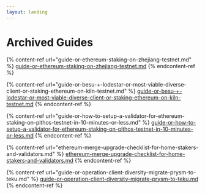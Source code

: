 ```yaml
---
layout: landing
---
```


# Archived Guides

{% content-ref url="guide-or-ethereum-staking-on-zhejiang-testnet.md" %}
[guide-or-ethereum-staking-on-zhejiang-testnet.md](guide-or-ethereum-staking-on-zhejiang-testnet.md)
{% endcontent-ref %}

{% content-ref url="guide-or-besu-+-lodestar-or-most-viable-diverse-client-or-staking-ethereum-on-kiln-testnet.md" %}
[guide-or-besu-+-lodestar-or-most-viable-diverse-client-or-staking-ethereum-on-kiln-testnet.md](guide-or-besu-+-lodestar-or-most-viable-diverse-client-or-staking-ethereum-on-kiln-testnet.md)
{% endcontent-ref %}

{% content-ref url="guide-or-how-to-setup-a-validator-for-ethereum-staking-on-pithos-testnet-in-10-minutes-or-less.md" %}
[guide-or-how-to-setup-a-validator-for-ethereum-staking-on-pithos-testnet-in-10-minutes-or-less.md](guide-or-how-to-setup-a-validator-for-ethereum-staking-on-pithos-testnet-in-10-minutes-or-less.md)
{% endcontent-ref %}

{% content-ref url="ethereum-merge-upgrade-checklist-for-home-stakers-and-validators.md" %}
[ethereum-merge-upgrade-checklist-for-home-stakers-and-validators.md](ethereum-merge-upgrade-checklist-for-home-stakers-and-validators.md)
{% endcontent-ref %}

{% content-ref url="guide-or-operation-client-diversity-migrate-prysm-to-teku.md" %}
[guide-or-operation-client-diversity-migrate-prysm-to-teku.md](guide-or-operation-client-diversity-migrate-prysm-to-teku.md)
{% endcontent-ref %}
